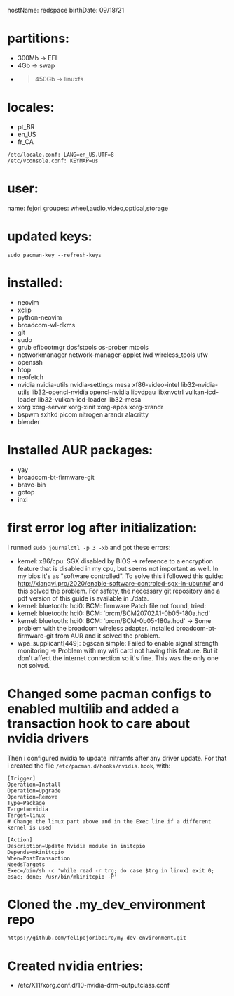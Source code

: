 hostName: redspace
birthDate: 09/18/21


# partitions:
- 300Mb -> EFI
- 4Gb -> swap
- >450Gb -> linuxfs


# locales:
- pt_BR
- en_US
- fr_CA
```
/etc/locale.conf: LANG=en_US.UTF=8
/etc/vconsole.conf: KEYMAP=us
```

# user:
name: fejori
groupes: wheel,audio,video,optical,storage


# updated keys:
`sudo pacman-key --refresh-keys`


# installed:
- neovim
- xclip
- python-neovim
- broadcom-wl-dkms
- git
- sudo
- grub efibootmgr dosfstools os-prober mtools
- networkmanager network-manager-applet iwd wireless_tools ufw
- openssh
- htop
- neofetch
- nvidia nvidia-utils nvidia-settings mesa xf86-video-intel lib32-nvidia-utils lib32-opencl-nvidia opencl-nvidia libvdpau libxnvctrl vulkan-icd-loader lib32-vulkan-icd-loader lib32-mesa
- xorg xorg-server xorg-xinit xorg-apps xorg-xrandr
- bspwm sxhkd picom nitrogen arandr alacritty
- blender


# Installed AUR packages:
- yay
- broadcom-bt-firmware-git
- brave-bin
- gotop
- inxi


# first error log after initialization:
I runned `sudo journalctl -p 3 -xb` and got these errors:
- kernel: x86/cpu: SGX disabled by BIOS 
    -> reference to a encryption feature that is disabled in my cpu, but seems not important as well. In my bios it's as "software controlled". To solve this i followed this guide: http://xiangyi.pro/2020/enable-software-controled-sgx-in-ubuntu/ and this solved the problem. For safety, the necessary git repository and a pdf version of this guide is available in ./data.
- kernel: bluetooth: hci0: BCM: firmware Patch file not found, tried:
- kernel: bluetooth: hci0: BCM: 'brcm/BCM20702A1-0b05-180a.hcd'
- kernel: bluetooth: hci0: BCM: 'brcm/BCM-0b05-180a.hcd'
    -> Some problem with the broadcom wireless adapter. Installed broadcom-bt-firmware-git from AUR and it solved the problem.
- wpa_supplicant[449]: bgscan simple: Failed to enable signal strength monitoring
    -> Problem with my wifi card not having this feature. But it don't affect the internet connection so it's fine. This was the only one not solved.


# Changed some pacman configs to enabled multilib and added a transaction hook to care about nvidia drivers
Then i configured nvidia to update initramfs after any driver update. For that i created the file `/etc/pacman.d/hooks/nvidia.hook`, with:
```
[Trigger]
Operation=Install
Operation=Upgrade
Operation=Remove
Type=Package
Target=nvidia
Target=linux
# Change the linux part above and in the Exec line if a different kernel is used

[Action]
Description=Update Nvidia module in initcpio
Depends=mkinitcpio
When=PostTransaction
NeedsTargets
Exec=/bin/sh -c 'while read -r trg; do case $trg in linux) exit 0; esac; done; /usr/bin/mkinitcpio -P'
```

# Cloned the .my_dev_environment repo
```
https://github.com/felipejoribeiro/my-dev-environment.git
```

# Created nvidia entries:
- /etc/X11/xorg.conf.d/10-nvidia-drm-outputclass.conf




